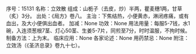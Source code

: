 序号：15131
名称：立效散
组成：山栀子（去皮，炒）半两，瞿麦穗1两，甘草（炙）3分。
出处：《局方》卷八。
主治：下焦结热，小便黄赤，淋闭疼痛，或有血出，及大小便俱出血者。
加减：None
功效：None
用法用量：每服5-7钱，水1碗，入连须葱根7茎、灯心50茎、生姜5-7片，同煎至7分，时时温服，不拘时候。
制备方法：上为末。
临床应用：None
各家论述：None
用药禁忌：None
附注：立效汤（《圣济总录》卷九十七）。
